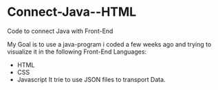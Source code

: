 # Connect-Java--HTML
Code to connect Java with Front-End

My Goal is to use a java-program i coded a few weeks ago and trying to visualize it in the following Front-End Languages:
- HTML
- CSS
- Javascript
It trie to use JSON files to transport Data.
